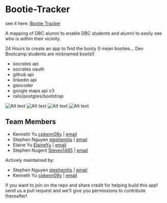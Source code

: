 # Bootie-Tracker

see it here:
[Bootie Tracker](http://bootietracker.herokuapp.com/)

A mapping of DBC alumni to enable DBC students and alumni to easily see who is within their vicinity.

24 Hours to create an app to find the booty (I mean booties... Dev Bootcamp students are nicknamed boots!)

- socrates api
- socrates oauth
- github api
- linkedin api
- geocoder
- google maps api v3
- rails/postgres/bootstrap

![Alt text](https://s3-us-west-2.amazonaws.com/booty-map/1.png)
![Alt text](https://s3-us-west-2.amazonaws.com/booty-map/2.png)
![Alt text](https://s3-us-west-2.amazonaws.com/booty-map/3.png)
![Alt text](https://s3-us-west-2.amazonaws.com/booty-map/4.png)


## Team Members

- Kenneth Yu [cpkenn09y](https://www.github.com/cpkenn09y) | [email](email:kenyu@ucdavis.edu)
- Stephen Nguyen [stephenitis](https://www.github.com/@stephenitis) | [email](email:nguyenhstephen@gmail.com)
- Elaine Yu [ElaineYu](https://github.com/ElaineYu) | [email](elaine.lee.yu)
- Stephen Nugent [Steveo1485](https://github.com/Steveo1485) | [email](stevennugent@gmail.com)

Actively maintained by:

* Stephen Nguyen [stephenitis](https://www.github.com/@stephenitis) | [email](email:nguyenhstephen@gmail.com)
* Kenneth Yu [cpkenn09y](https://www.github.com/cpkenn09y) | [email](email:kenyu@ucdavis.edu)

if you want to join on the repo and share credit for helping build this app! send us a pull request and we'll give you permissions to contribute thereafter!
